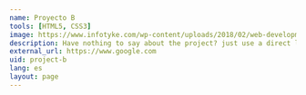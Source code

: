 ```yaml
---
name: Proyecto B
tools: [HTML5, CSS3]
image: https://www.infotyke.com/wp-content/uploads/2018/02/web-development-service-infotyke.png
description: Have nothing to say about the project? just use a direct link to the project site or repo.
external_url: https://www.google.com
uid: project-b
lang: es
layout: page
---
```

